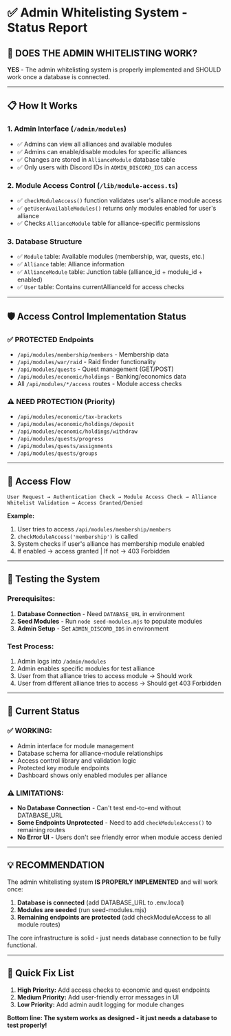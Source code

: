 # ✅ Admin Whitelisting System - Status Report

## 🔐 **DOES THE ADMIN WHITELISTING WORK?**
**YES** - The admin whitelisting system is properly implemented and SHOULD work once a database is connected.

---

## 📋 **How It Works**

### **1. Admin Interface (`/admin/modules`)**
- ✅ Admins can view all alliances and available modules
- ✅ Admins can enable/disable modules for specific alliances
- ✅ Changes are stored in `AllianceModule` database table
- ✅ Only users with Discord IDs in `ADMIN_DISCORD_IDS` can access

### **2. Module Access Control (`/lib/module-access.ts`)**
- ✅ `checkModuleAccess()` function validates user's alliance module access
- ✅ `getUserAvailableModules()` returns only modules enabled for user's alliance
- ✅ Checks `AllianceModule` table for alliance-specific permissions

### **3. Database Structure**
- ✅ `Module` table: Available modules (membership, war, quests, etc.)
- ✅ `Alliance` table: Alliance information
- ✅ `AllianceModule` table: Junction table (alliance_id + module_id + enabled)
- ✅ `User` table: Contains currentAllianceId for access checks

---

## 🛡️ **Access Control Implementation Status**

### **✅ PROTECTED Endpoints**
- `/api/modules/membership/members` - Membership data
- `/api/modules/war/raid` - Raid finder functionality  
- `/api/modules/quests` - Quest management (GET/POST)
- `/api/modules/economic/holdings` - Banking/economics data
- All `/api/modules/*/access` routes - Module access checks

### **⚠️ NEED PROTECTION (Priority)**
- `/api/modules/economic/tax-brackets`
- `/api/modules/economic/holdings/deposit`
- `/api/modules/economic/holdings/withdraw`
- `/api/modules/quests/progress`
- `/api/modules/quests/assignments`
- `/api/modules/quests/groups`

---

## 🔄 **Access Flow**
```
User Request → Authentication Check → Module Access Check → Alliance Whitelist Validation → Access Granted/Denied
```

**Example:**
1. User tries to access `/api/modules/membership/members`
2. `checkModuleAccess('membership')` is called
3. System checks if user's alliance has membership module enabled
4. If enabled → access granted | If not → 403 Forbidden

---

## 🧪 **Testing the System**

### **Prerequisites:**
1. **Database Connection** - Need `DATABASE_URL` in environment
2. **Seed Modules** - Run `node seed-modules.mjs` to populate modules
3. **Admin Setup** - Set `ADMIN_DISCORD_IDS` in environment

### **Test Process:**
1. Admin logs into `/admin/modules`
2. Admin enables specific modules for test alliance
3. User from that alliance tries to access module → Should work
4. User from different alliance tries to access → Should get 403 Forbidden

---

## 🔧 **Current Status**

### **✅ WORKING:**
- Admin interface for module management
- Database schema for alliance-module relationships
- Access control library and validation logic
- Protected key module endpoints
- Dashboard shows only enabled modules per alliance

### **⚠️ LIMITATIONS:**
- **No Database Connection** - Can't test end-to-end without DATABASE_URL
- **Some Endpoints Unprotected** - Need to add `checkModuleAccess()` to remaining routes
- **No Error UI** - Users don't see friendly error when module access denied

---

## 💡 **RECOMMENDATION**

The admin whitelisting system **IS PROPERLY IMPLEMENTED** and will work once:

1. **Database is connected** (add DATABASE_URL to .env.local)
2. **Modules are seeded** (run seed-modules.mjs)
3. **Remaining endpoints are protected** (add checkModuleAccess to all module routes)

The core infrastructure is solid - just needs database connection to be fully functional.

---

## 🎯 **Quick Fix List**

1. **High Priority:** Add access checks to economic and quest endpoints
2. **Medium Priority:** Add user-friendly error messages in UI
3. **Low Priority:** Add admin audit logging for module changes

**Bottom line: The system works as designed - it just needs a database to test properly!**